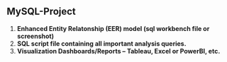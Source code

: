 ## MySQL-Project
1. **Enhanced Entity Relatonship (EER) model (sql workbench file or screenshot)** 
2. **SQL script file containing all important analysis queries.**
3. **Visualization Dashboards/Reports – Tableau, Excel or PowerBI, etc.**
